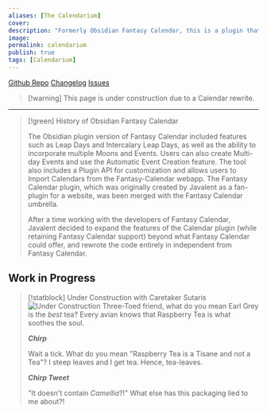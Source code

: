 ```yaml
---
aliases: [The Calendarium]
cover: 
description: "Formerly Obsidian Fantasy Calendar, this is a plugin that allows users to create custom calendar systems within Obsidian."
image: 
permalink: calendarium
publish: true
tags: [Calendarium]
---
```


[Github Repo](https://github.com/javalent/the-calendarium "Repo") [Changelog](https://github.com/javalent/the-calendarium/blob/857151639a2b797ca502b2be0679fcf74550278a/CHANGELOG.md "Changelog") [Issues](https://github.com/javalent/the-calendarium/issues?q=is%3Aissue+is%3Aopen+sort%3Aupdated-desc "Issues")

>[!warning] This page is under construction due to a Calendar rewrite.


---

> [!green] History of Obsidian Fantasy Calendar
>
> The Obsidian plugin version of Fantasy Calendar included features such as Leap Days and Intercalary Leap Days, as well as the ability to incorporate multiple Moons and Events. Users can also create Multi-day Events and use the Automatic Event Creation feature. The tool also includes a Plugin API for customization and allows users to Import Calendars from the Fantasy-Calendar webapp. The Fantasy Calendar plugin, which was originally created by Javalent as a fan-plugin for a website, was been merged with the Fantasy Calendar umbrella. 
> 
>  After a time working with the developers of Fantasy Calendar, Javalent decided to expand the features of the Calendar plugin (while retaining Fantasy Calendar support) beyond what Fantasy Calendar could offer, and rewrote the code entirely in independent from Fantasy Calendar.


## Work in Progress

> [!statblock] Under Construction with Caretaker Sutaris
> ![Under Construction](https://github.com/javalent/fantasy-statblocks/blob/gh-pages/images/Publish/under-construction.png?raw=true#callout)
> Three-Toed friend, what do you mean Earl Grey is the *best* tea? Every avian knows that Raspberry Tea is what soothes the soul.
>
> ***Chirp***
>
> Wait a tick. What do you mean "Raspberry Tea is a Tisane and not a Tea"? I steep leaves and I get tea. Hence, tea-leaves.
>
> ***Chirp Tweet***
>
> "It doesn't contain _Camellia_?!" What else has this packaging lied to me about?!